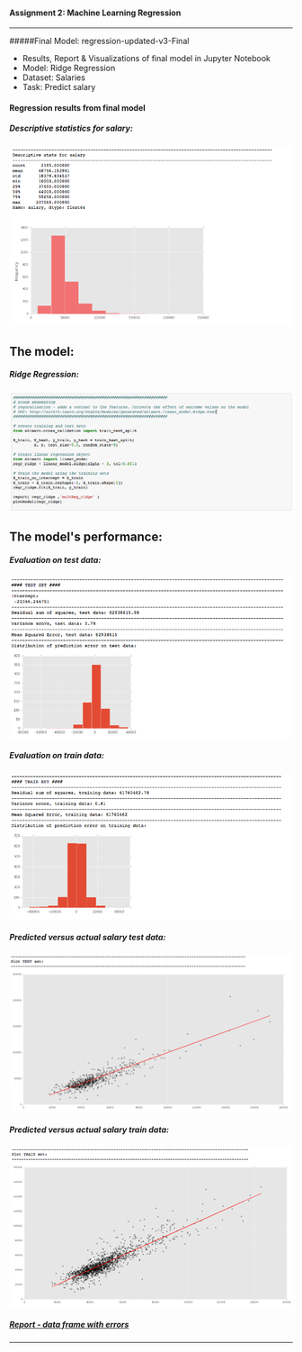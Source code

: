 #### Assignment 2: Machine Learning Regression

---------
#####Final Model: regression-updated-v3-Final
* Results, Report & Visualizations of final model in Jupyter Notebook
* Model: Ridge Regression
* Dataset: Salaries
* Task: Predict salary

#### Regression results from final model

##### Descriptive statistics for salary:
![](plots/model_final/desc_salary.png)

## The model:

##### Ridge Regression:
![](plots/model_final/model.png)


## The model's performance:

##### Evaluation on test data:
![](plots/model_final/test_eval.png)

##### Evaluation on train data:
![](plots/model_final/train_eval.png)

##### Predicted versus actual salary test data:
![](plots/model_final/test_dist.png)

##### Predicted versus actual salary train data:
![](plots/model_final/train_dist.png)

##### [Report - data frame with errors](https://docs.google.com/spreadsheets/d/1AcxyJxISP2N0wnF0vBPvCOg_iLanty3d0P8WRnwF-MA/edit#gid=0)
---------